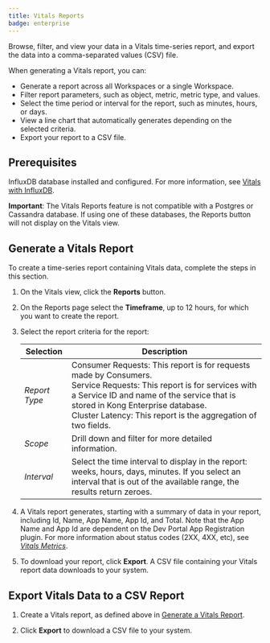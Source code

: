 ```yaml
---
title: Vitals Reports
badge: enterprise
---
```


Browse, filter, and view your data in a Vitals time-series report, and export the data into a comma-separated values (CSV) file.

When generating a Vitals report, you can:
* Generate a report across all Workspaces or a single Workspace.
* Filter report parameters, such as object, metric, metric type, and values.
* Select the time period or interval for the report, such as minutes, hours, or days.
* View a line chart that automatically generates depending on the selected criteria.
* Export your report to a CSV file.


## Prerequisites

InfluxDB database installed and configured. For more information, see
[Vitals with InfluxDB](/gateway/{{page.kong_version}}/vitals/vitals-influx-strategy/).  

**Important**: The Vitals Reports feature is not compatible with a Postgres or Cassandra database. If using one of these databases, the Reports button will not display on the Vitals view.


## Generate a Vitals Report

To create a time-series report containing Vitals data, complete the steps in this section.

1. On the Vitals view, click the **Reports** button.

2. On the Reports page select the **Timeframe**, up to 12 hours, for which you want to create the report.

3. Select the report criteria for the report:

    | Selection                | Description                                                                                  |
    |--------------------------|----------------------------------------------------------------------------------------------|
    | *Report Type*            | Consumer Requests: This report is for requests made by Consumers.<br>Service Requests: This report is for services with a Service ID and name of the service that is stored in Kong Enterprise database.<br>Cluster Latency: This report is the aggregation of two fields. |
    | *Scope*                  | Drill down and filter for more detailed information. |
    | *Interval*               | Select the time interval to display in the report: weeks, hours, days, minutes. If you select an interval that is out of the available range, the results return zeroes. |


4. A Vitals report generates, starting with a summary of data in your report, including Id, Name, App Name, App Id, and Total. Note that the App Name and App Id are dependent on the Dev Portal App Registration plugin. For more information about status codes (2XX, 4XX, etc), see [_Vitals Metrics_](/gateway/{{page.kong_version}}/vitals/vitals-metrics/).

5. To download your report, click **Export**. A CSV file containing your Vitals report data downloads to your system.  

## Export Vitals Data to a CSV Report

1. Create a Vitals report, as defined above in [Generate a Vitals Report](#generate-a-vitals-report).

2. Click **Export** to download a CSV file to your system.
